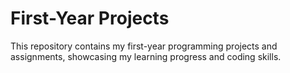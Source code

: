 # First-Year Projects
This repository contains my first-year programming projects and assignments, showcasing my learning progress and coding skills.
